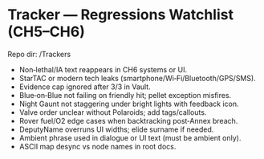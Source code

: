 # Tracker — Regressions Watchlist (CH5–CH6)
Repo dir: /Trackers

- Non‑lethal/IA text reappears in CH6 systems or UI.  
- StarTAC or modern tech leaks (smartphone/Wi‑Fi/Bluetooth/GPS/SMS).  
- Evidence cap ignored after 3/3 in Vault.  
- Blue‑on‑Blue not failing on friendly hit; pellet exception misfires.  
- Night Gaunt not staggering under bright lights with feedback icon.  
- Valve order unclear without Polaroids; add tags/callouts.  
- Rover fuel/O2 edge cases when backtracking post‑Annex breach.  
- DeputyName overruns UI widths; elide surname if needed.  
- Ambient phrase used in dialogue or UI text (must be ambient only).  
- ASCII map desync vs node names in root docs.
